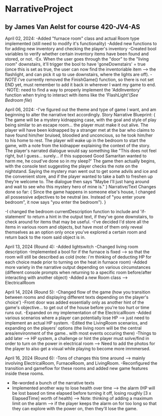 # NarrativeProject
## by James Van Aelst for course 420-JV4-AS

April 02, 2024:
-Added "furnace room" class and actual Room type implemented (still need to modify it's functionality)
-Added new functions to for adding new inventory and checking the player's inventory
-Created bool variables to verify whether certain inventory items have been found and stored, or not.
-Ex. When the user goes through the "door" to the "living room" downstairs, it'll trigger the bool to have 'goneDownstairs' = true (once this 
is set as true, the user can now find the inventoriable item --> the flashlight, and can pick it up to use downstairs, where the lights are off).
-*NOTE* i've currently removed the FinishGame() function, so there is not set END yet, must remember to add it back in wherever I want my game to end.
-NOTE: need to find a way to properly implement the 'AddInventory' function when trying to interact with items like the 'FlashLight'(*See Bedroom file*)

April 06, 2024:
-I've figured out the theme and type of game I want, and am beginning to alter the narrative text accordingly.
Story Narrative Blueprint:
{
The game will be a mystery kidnapping case, with the goal and style of play being similar to an escape room... the player must make it out alive.
The player will have been kidnapped by a stranger met at the bar who claims to have found him/her bruised, bloodied and unconcious, so he took him/her to his home to rest.
The player will wake up in the bedroom to start the game, with a note from the kidnapper explaining the context of the story.
The player's narrated dialogue would say something like "This does not feel right, but I guess... surely... if this supposed Good Samaritan wanted to harm me, he coud've done so in my sleep?'
The game then actually begins, with the console text suggesting the player checks the note on the nightstand. Saying the mystery man went out to get some advils and ice and the convenient store, and if the player wanted to take a bath to freshen up they're welcome to.
The dialogue then says "Maybe I'll just hang around and wait to see who this mystery hero of mine is."
}
Narrative/Text Changes done so far:
{
Since the game happens in someone else's house, I changed all possessive adjectives to be neutral (ex. Instead of "you enter youre bedroom", it now says "you enter the bedroom").
}

-I changed the bedroom currentDescription function to include and 'if-statement' to return a hint in the output text, if they've gone downstairs, to check around for items that may be useful.
-I've decided I'd store all the items in various room and objects, but have most of them only reveal themselves as an option only once you've explored a certain room and return back to the room said object is in. 

April 13, 2024 (Round 4):
-Added lightswitch
-Changed living room description
-Implemented a bool for if the furnace is fixed --> so that the room will still be described as cold (note: i'm thinking of deducting HP for each choice made prior to turning on the heat in furnace room)
-Added more variety in the narrative output depending on various circumstances (different console prompts when returning to a specific room before/after interacting with another object)
-Added a new Room class --> ElectricalRoom 

April 14, 2024 (Round 5):
-Changed flow of the game (how you transition between rooms and displaying different texts depending on the player's choice')
-Front door was added essentially only as another hint of the game's objective... to get out of the house before you're too hurt or time runs out.
-Expanded on my implementation of the ElectricalRoom
-Added various scenarios where a player can potentially lose HP --> just need to implement an actual HP system.
-Edited the LivingRoom scenarios, and expanding on the players' options (the living room will be the central area/environment of the game.. with most events occuring there)
-Things to add later --> HP system, a challenge or hint the player must solve/find in order to turn on the power in electrical room
		--> Need to add the photos for the player to also get a visual while playing to become more immmersed.

April 16, 2024 (Round 6):
-Tons of changes this time around --> mainly involving ElectricalRoom, FurnaceRoom, and LivingRoom.
-Reconfigured the transition and gameflow for these rooms and added new game features inside these rooms.
- Re-worded a bunch of the narrative texts
- Implemented another way to lose health over time --> the alarm (HP will be lost based on time elapsed before turning it off, losing roughly [3 x ElapsedTime] worth of health)
		--> Note: thinking of adding a maximum limit on the alarm --> if the player keeps the alarm on for too long so that they can explore with the power on, then they'll lose the game.